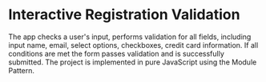 # Interactive Registration Validation
The app checks a user's input, performs validation for all fields, including input name, email, select options, checkboxes, credit card information. 
If all conditions are met the form passes validation and is successfully submitted. The project is implemented in pure JavaScript using the Module Pattern.
